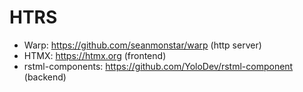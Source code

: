 # HTRS

- Warp: https://github.com/seanmonstar/warp (http server)
- HTMX: https://htmx.org (frontend)
- rstml-components: https://github.com/YoloDev/rstml-component (backend)
